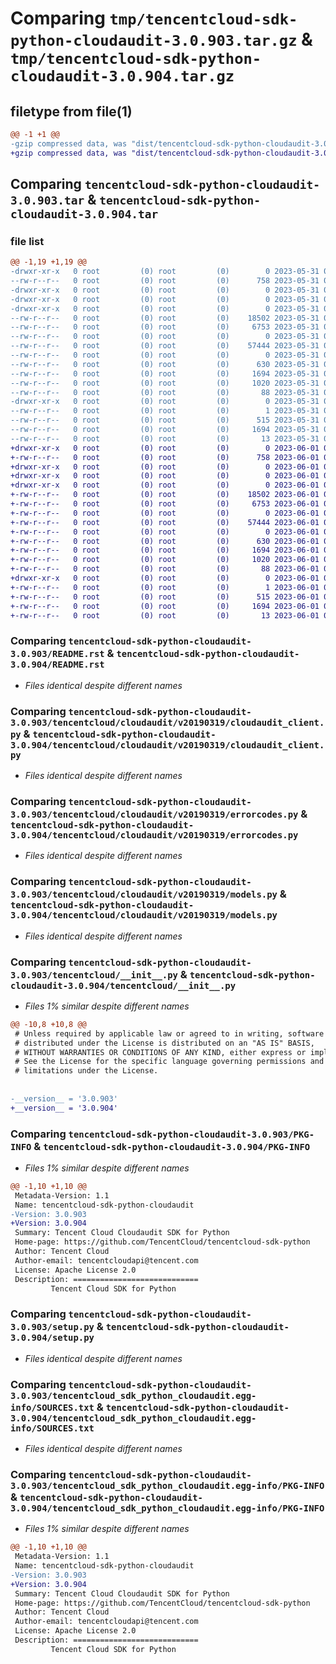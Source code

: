 # Comparing `tmp/tencentcloud-sdk-python-cloudaudit-3.0.903.tar.gz` & `tmp/tencentcloud-sdk-python-cloudaudit-3.0.904.tar.gz`

## filetype from file(1)

```diff
@@ -1 +1 @@
-gzip compressed data, was "dist/tencentcloud-sdk-python-cloudaudit-3.0.903.tar", last modified: Wed May 31 02:07:24 2023, max compression
+gzip compressed data, was "dist/tencentcloud-sdk-python-cloudaudit-3.0.904.tar", last modified: Thu Jun  1 02:30:22 2023, max compression
```

## Comparing `tencentcloud-sdk-python-cloudaudit-3.0.903.tar` & `tencentcloud-sdk-python-cloudaudit-3.0.904.tar`

### file list

```diff
@@ -1,19 +1,19 @@
-drwxr-xr-x   0 root         (0) root         (0)        0 2023-05-31 02:07:24.000000 tencentcloud-sdk-python-cloudaudit-3.0.903/
--rw-r--r--   0 root         (0) root         (0)      758 2023-05-31 02:07:23.000000 tencentcloud-sdk-python-cloudaudit-3.0.903/README.rst
-drwxr-xr-x   0 root         (0) root         (0)        0 2023-05-31 02:07:24.000000 tencentcloud-sdk-python-cloudaudit-3.0.903/tencentcloud/
-drwxr-xr-x   0 root         (0) root         (0)        0 2023-05-31 02:07:24.000000 tencentcloud-sdk-python-cloudaudit-3.0.903/tencentcloud/cloudaudit/
-drwxr-xr-x   0 root         (0) root         (0)        0 2023-05-31 02:07:24.000000 tencentcloud-sdk-python-cloudaudit-3.0.903/tencentcloud/cloudaudit/v20190319/
--rw-r--r--   0 root         (0) root         (0)    18502 2023-05-31 02:07:23.000000 tencentcloud-sdk-python-cloudaudit-3.0.903/tencentcloud/cloudaudit/v20190319/cloudaudit_client.py
--rw-r--r--   0 root         (0) root         (0)     6753 2023-05-31 02:07:23.000000 tencentcloud-sdk-python-cloudaudit-3.0.903/tencentcloud/cloudaudit/v20190319/errorcodes.py
--rw-r--r--   0 root         (0) root         (0)        0 2023-05-31 02:07:23.000000 tencentcloud-sdk-python-cloudaudit-3.0.903/tencentcloud/cloudaudit/v20190319/__init__.py
--rw-r--r--   0 root         (0) root         (0)    57444 2023-05-31 02:07:23.000000 tencentcloud-sdk-python-cloudaudit-3.0.903/tencentcloud/cloudaudit/v20190319/models.py
--rw-r--r--   0 root         (0) root         (0)        0 2023-05-31 02:07:23.000000 tencentcloud-sdk-python-cloudaudit-3.0.903/tencentcloud/cloudaudit/__init__.py
--rw-r--r--   0 root         (0) root         (0)      630 2023-05-31 02:07:23.000000 tencentcloud-sdk-python-cloudaudit-3.0.903/tencentcloud/__init__.py
--rw-r--r--   0 root         (0) root         (0)     1694 2023-05-31 02:07:24.000000 tencentcloud-sdk-python-cloudaudit-3.0.903/PKG-INFO
--rw-r--r--   0 root         (0) root         (0)     1020 2023-05-31 02:07:23.000000 tencentcloud-sdk-python-cloudaudit-3.0.903/setup.py
--rw-r--r--   0 root         (0) root         (0)       88 2023-05-31 02:07:24.000000 tencentcloud-sdk-python-cloudaudit-3.0.903/setup.cfg
-drwxr-xr-x   0 root         (0) root         (0)        0 2023-05-31 02:07:24.000000 tencentcloud-sdk-python-cloudaudit-3.0.903/tencentcloud_sdk_python_cloudaudit.egg-info/
--rw-r--r--   0 root         (0) root         (0)        1 2023-05-31 02:07:24.000000 tencentcloud-sdk-python-cloudaudit-3.0.903/tencentcloud_sdk_python_cloudaudit.egg-info/dependency_links.txt
--rw-r--r--   0 root         (0) root         (0)      515 2023-05-31 02:07:24.000000 tencentcloud-sdk-python-cloudaudit-3.0.903/tencentcloud_sdk_python_cloudaudit.egg-info/SOURCES.txt
--rw-r--r--   0 root         (0) root         (0)     1694 2023-05-31 02:07:24.000000 tencentcloud-sdk-python-cloudaudit-3.0.903/tencentcloud_sdk_python_cloudaudit.egg-info/PKG-INFO
--rw-r--r--   0 root         (0) root         (0)       13 2023-05-31 02:07:24.000000 tencentcloud-sdk-python-cloudaudit-3.0.903/tencentcloud_sdk_python_cloudaudit.egg-info/top_level.txt
+drwxr-xr-x   0 root         (0) root         (0)        0 2023-06-01 02:30:22.000000 tencentcloud-sdk-python-cloudaudit-3.0.904/
+-rw-r--r--   0 root         (0) root         (0)      758 2023-06-01 02:30:22.000000 tencentcloud-sdk-python-cloudaudit-3.0.904/README.rst
+drwxr-xr-x   0 root         (0) root         (0)        0 2023-06-01 02:30:22.000000 tencentcloud-sdk-python-cloudaudit-3.0.904/tencentcloud/
+drwxr-xr-x   0 root         (0) root         (0)        0 2023-06-01 02:30:22.000000 tencentcloud-sdk-python-cloudaudit-3.0.904/tencentcloud/cloudaudit/
+drwxr-xr-x   0 root         (0) root         (0)        0 2023-06-01 02:30:22.000000 tencentcloud-sdk-python-cloudaudit-3.0.904/tencentcloud/cloudaudit/v20190319/
+-rw-r--r--   0 root         (0) root         (0)    18502 2023-06-01 02:30:22.000000 tencentcloud-sdk-python-cloudaudit-3.0.904/tencentcloud/cloudaudit/v20190319/cloudaudit_client.py
+-rw-r--r--   0 root         (0) root         (0)     6753 2023-06-01 02:30:22.000000 tencentcloud-sdk-python-cloudaudit-3.0.904/tencentcloud/cloudaudit/v20190319/errorcodes.py
+-rw-r--r--   0 root         (0) root         (0)        0 2023-06-01 02:30:22.000000 tencentcloud-sdk-python-cloudaudit-3.0.904/tencentcloud/cloudaudit/v20190319/__init__.py
+-rw-r--r--   0 root         (0) root         (0)    57444 2023-06-01 02:30:22.000000 tencentcloud-sdk-python-cloudaudit-3.0.904/tencentcloud/cloudaudit/v20190319/models.py
+-rw-r--r--   0 root         (0) root         (0)        0 2023-06-01 02:30:22.000000 tencentcloud-sdk-python-cloudaudit-3.0.904/tencentcloud/cloudaudit/__init__.py
+-rw-r--r--   0 root         (0) root         (0)      630 2023-06-01 02:30:22.000000 tencentcloud-sdk-python-cloudaudit-3.0.904/tencentcloud/__init__.py
+-rw-r--r--   0 root         (0) root         (0)     1694 2023-06-01 02:30:22.000000 tencentcloud-sdk-python-cloudaudit-3.0.904/PKG-INFO
+-rw-r--r--   0 root         (0) root         (0)     1020 2023-06-01 02:30:22.000000 tencentcloud-sdk-python-cloudaudit-3.0.904/setup.py
+-rw-r--r--   0 root         (0) root         (0)       88 2023-06-01 02:30:22.000000 tencentcloud-sdk-python-cloudaudit-3.0.904/setup.cfg
+drwxr-xr-x   0 root         (0) root         (0)        0 2023-06-01 02:30:22.000000 tencentcloud-sdk-python-cloudaudit-3.0.904/tencentcloud_sdk_python_cloudaudit.egg-info/
+-rw-r--r--   0 root         (0) root         (0)        1 2023-06-01 02:30:22.000000 tencentcloud-sdk-python-cloudaudit-3.0.904/tencentcloud_sdk_python_cloudaudit.egg-info/dependency_links.txt
+-rw-r--r--   0 root         (0) root         (0)      515 2023-06-01 02:30:22.000000 tencentcloud-sdk-python-cloudaudit-3.0.904/tencentcloud_sdk_python_cloudaudit.egg-info/SOURCES.txt
+-rw-r--r--   0 root         (0) root         (0)     1694 2023-06-01 02:30:22.000000 tencentcloud-sdk-python-cloudaudit-3.0.904/tencentcloud_sdk_python_cloudaudit.egg-info/PKG-INFO
+-rw-r--r--   0 root         (0) root         (0)       13 2023-06-01 02:30:22.000000 tencentcloud-sdk-python-cloudaudit-3.0.904/tencentcloud_sdk_python_cloudaudit.egg-info/top_level.txt
```

### Comparing `tencentcloud-sdk-python-cloudaudit-3.0.903/README.rst` & `tencentcloud-sdk-python-cloudaudit-3.0.904/README.rst`

 * *Files identical despite different names*

### Comparing `tencentcloud-sdk-python-cloudaudit-3.0.903/tencentcloud/cloudaudit/v20190319/cloudaudit_client.py` & `tencentcloud-sdk-python-cloudaudit-3.0.904/tencentcloud/cloudaudit/v20190319/cloudaudit_client.py`

 * *Files identical despite different names*

### Comparing `tencentcloud-sdk-python-cloudaudit-3.0.903/tencentcloud/cloudaudit/v20190319/errorcodes.py` & `tencentcloud-sdk-python-cloudaudit-3.0.904/tencentcloud/cloudaudit/v20190319/errorcodes.py`

 * *Files identical despite different names*

### Comparing `tencentcloud-sdk-python-cloudaudit-3.0.903/tencentcloud/cloudaudit/v20190319/models.py` & `tencentcloud-sdk-python-cloudaudit-3.0.904/tencentcloud/cloudaudit/v20190319/models.py`

 * *Files identical despite different names*

### Comparing `tencentcloud-sdk-python-cloudaudit-3.0.903/tencentcloud/__init__.py` & `tencentcloud-sdk-python-cloudaudit-3.0.904/tencentcloud/__init__.py`

 * *Files 1% similar despite different names*

```diff
@@ -10,8 +10,8 @@
 # Unless required by applicable law or agreed to in writing, software
 # distributed under the License is distributed on an "AS IS" BASIS,
 # WITHOUT WARRANTIES OR CONDITIONS OF ANY KIND, either express or implied.
 # See the License for the specific language governing permissions and
 # limitations under the License.
 
 
-__version__ = '3.0.903'
+__version__ = '3.0.904'
```

### Comparing `tencentcloud-sdk-python-cloudaudit-3.0.903/PKG-INFO` & `tencentcloud-sdk-python-cloudaudit-3.0.904/PKG-INFO`

 * *Files 1% similar despite different names*

```diff
@@ -1,10 +1,10 @@
 Metadata-Version: 1.1
 Name: tencentcloud-sdk-python-cloudaudit
-Version: 3.0.903
+Version: 3.0.904
 Summary: Tencent Cloud Cloudaudit SDK for Python
 Home-page: https://github.com/TencentCloud/tencentcloud-sdk-python
 Author: Tencent Cloud
 Author-email: tencentcloudapi@tencent.com
 License: Apache License 2.0
 Description: ============================
         Tencent Cloud SDK for Python
```

### Comparing `tencentcloud-sdk-python-cloudaudit-3.0.903/setup.py` & `tencentcloud-sdk-python-cloudaudit-3.0.904/setup.py`

 * *Files identical despite different names*

### Comparing `tencentcloud-sdk-python-cloudaudit-3.0.903/tencentcloud_sdk_python_cloudaudit.egg-info/SOURCES.txt` & `tencentcloud-sdk-python-cloudaudit-3.0.904/tencentcloud_sdk_python_cloudaudit.egg-info/SOURCES.txt`

 * *Files identical despite different names*

### Comparing `tencentcloud-sdk-python-cloudaudit-3.0.903/tencentcloud_sdk_python_cloudaudit.egg-info/PKG-INFO` & `tencentcloud-sdk-python-cloudaudit-3.0.904/tencentcloud_sdk_python_cloudaudit.egg-info/PKG-INFO`

 * *Files 1% similar despite different names*

```diff
@@ -1,10 +1,10 @@
 Metadata-Version: 1.1
 Name: tencentcloud-sdk-python-cloudaudit
-Version: 3.0.903
+Version: 3.0.904
 Summary: Tencent Cloud Cloudaudit SDK for Python
 Home-page: https://github.com/TencentCloud/tencentcloud-sdk-python
 Author: Tencent Cloud
 Author-email: tencentcloudapi@tencent.com
 License: Apache License 2.0
 Description: ============================
         Tencent Cloud SDK for Python
```

